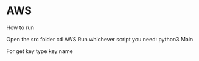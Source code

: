 # AWS
How to run

Open the src folder
cd AWS
Run whichever script you need:
python3 Main

For get key type key name
